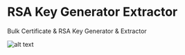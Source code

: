 # RSA Key Generator Extractor
Bulk Certificate &amp; RSA Key Generator &amp; Extractor 


![alt text](https://github.com/AdamRakaska/RSA-Key-Generator-Extractor/blob/master/CertificateKeyGenerator/Screenshot.PNG "Screenshot")


